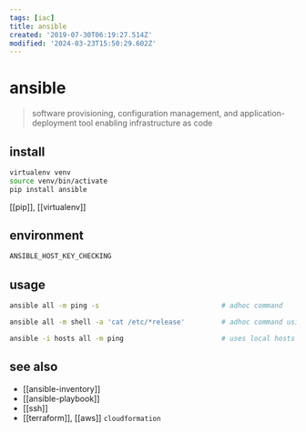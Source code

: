 ```yaml
---
tags: [iac]
title: ansible
created: '2019-07-30T06:19:27.514Z'
modified: '2024-03-23T15:50:29.602Z'
---
```


# ansible

> software provisioning, configuration management, and application-deployment tool enabling infrastructure as code

## install

```sh
virtualenv venv 
source venv/bin/activate
pip install ansible
```

[[pip]], [[virtualenv]]

## environment

```sh
ANSIBLE_HOST_KEY_CHECKING
```

## usage

```sh
ansible all -m ping -s                              # adhoc command

ansible all -m shell -a 'cat /etc/*release'         # adhoc command using shell string

ansible -i hosts all -m ping                        # uses local hosts file
```

## see also

- [[ansible-inventory]]
- [[ansible-playbook]]
- [[ssh]]
- [[terraform]], [[aws]] `cloudformation`
